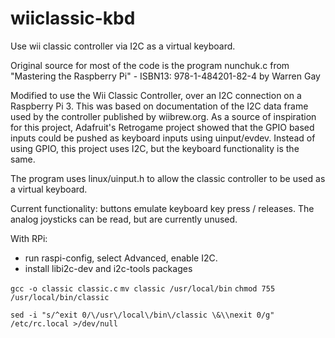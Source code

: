 # wiiclassic-kbd
Use wii classic controller via I2C as a virtual keyboard.

Original source for most of the code is the program nunchuk.c from "Mastering the Raspberry Pi" - ISBN13: 978-1-484201-82-4 by Warren Gay

Modified to use the Wii Classic Controller, over an I2C connection on a Raspberry Pi 3. This was based on documentation of the I2C data frame used by the controller published by wiibrew.org. As a source of inspiration for this project, Adafruit's Retrogame project showed that the GPIO based inputs could be pushed as keyboard inputs using uinput/evdev. Instead of using GPIO, this project uses I2C, but the keyboard functionality is the same.

The program uses linux/uinput.h to allow the classic controller to be used as a virtual keyboard.

Current functionality: buttons emulate keyboard key press / releases. The analog joysticks can be read, but are currently unused.

With RPi:
- run raspi-config, select Advanced, enable I2C.
- install libi2c-dev and i2c-tools packages

`gcc -o classic classic.c`
`mv classic /usr/local/bin`
`chmod 755 /usr/local/bin/classic`

`sed -i "s/^exit 0/\/usr\/local\/bin\/classic \&\\nexit 0/g" /etc/rc.local >/dev/null`

